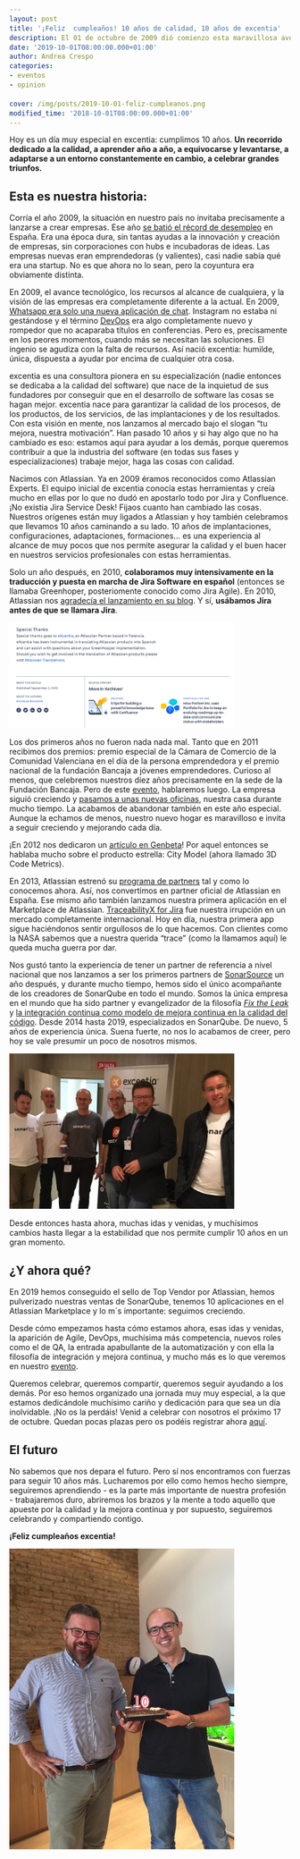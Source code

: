 ```yaml
---
layout: post
title: '¡Feliz  cumpleaños! 10 años de calidad, 10 años de excentia'
description: El 01 de octubre de 2009 dió comienzo esta maravillosa aventura.¡Felices 10 años excentia!
date: '2019-10-01T08:00:00.000+01:00'
author: Andrea Crespo
categories: 
- eventos
- opinion

cover: /img/posts/2019-10-01-feliz-cumpleanos.png
modified_time: '2018-10-01T08:00:00.000+01:00'
---
```


Hoy es un día muy especial en excentia: cumplimos 10 años. **Un recorrido dedicado a la calidad, a aprender año a año, a equivocarse y levantarse, a adaptarse a un entorno constantemente en cambio, a celebrar grandes triunfos.**

## Esta es nuestra historia: 

Corría el año 2009, la situación en nuestro país no invitaba precisamente a lanzarse a crear empresas. Ese año [se batió el récord de desempleo](https://www.lavanguardia.com/economia/20091202/53836414903/record-historico-en-la-cifra-del-desempleo-casi-3-9-millones-de-parados.html) en España. Era una época dura, sin tantas ayudas a la innovación y creación de empresas, sin corporaciones con hubs e incubadoras de ideas. Las empresas nuevas eran emprendedoras (y valientes), casi nadie sabía qué era una startup. No es que ahora no lo sean, pero la coyuntura era obviamente distinta. 

En 2009, el avance tecnológico, los recursos al alcance de cualquiera, y la visión de las empresas era completamente diferente a la actual. En 2009, [Whatsapp era solo una nueva aplicación de chat](https://elandroidelibre.elespanol.com/2019/02/whatsapp-cumple-10-anos-asi-ha-decada-prodigiosa.html). Instagram no estaba ni gestándose y el término [DevOps](https://www.excentia.es/que-es-DevOps) era algo completamente nuevo y rompedor que no acaparaba títulos en conferencias. 
Pero es, precisamente en los peores momentos, cuando más se necesitan las soluciones. El ingenio se agudiza con la falta de recursos. Así nació excentia: humilde, única, dispuesta a ayudar por encima de cualquier otra cosa. 


excentia es una consultora pionera en su especialización (nadie entonces se dedicaba a la calidad del software) que nace de la inquietud de sus fundadores por conseguir que en el desarrollo de software las cosas se hagan mejor. excentia nace para garantizar la calidad de los procesos, de los productos, de los servicios, de las implantaciones y de los resultados. 
Con esta visión en mente, nos lanzamos al mercado bajo el slogan “tu mejora, nuestra motivación”. Han pasado 10 años y si hay algo que no ha cambiado es eso: estamos aquí para ayudar a los demás, porque queremos contribuir a que la industria del software (en todas sus fases y especializaciones) trabaje mejor, haga las cosas con calidad. 

Nacimos con Atlassian. Ya en 2009 éramos reconocidos como Atlassian Experts. El equipo inicial de excentia conocía estas herramientas y creía mucho en ellas por lo que no dudó en apostarlo todo por Jira y Confluence. ¡No existia Jira Service Desk! Fijaos cuanto han cambiado las cosas.  Nuestros orígenes están muy ligados a Atlassian y hoy también celebramos que llevamos 10 años caminando a su lado. 10 años de implantaciones, configuraciones, adaptaciones, formaciones... es una experiencia al alcance de muy pocos que nos permite asegurar la calidad y el buen hacer en nuestros servicios profesionales con estas herramientas.  

Solo un año después, en 2010, **colaboramos muy intensivamente en la traducción y puesta en marcha de Jira Software en español** (entonces se llamaba Greenhoper, posteriomente conocido como Jira Agile). En 2010, Atlassian nos [agradecía el lanzamiento en su blog](https://www.atlassian.com/blog/archives/greenhopper_now_available_in_spanish). Y sí, **usábamos Jira antes de que se llamara Jira**.

<a target="_blank" href="https://www.atlassian.com/blog/archives/greenhopper_now_available_in_spanish"><img class="center" width="80%" alt="Screenshot del agradecimiento de Atlassian a excentia por su traducción al español de los productos Atlassian" title="Screenshot del agradecimiento de Atlassian a excentia por su traducción al español de los productos Atlassian" src="/img/posts/2019-10-01-atlassian-thanks-excentia.PNG"></a>

Los dos primeros años no fueron nada nada mal. Tanto que en 2011 recibimos dos premios: premio especial de la Cámara de Comercio de la Comunidad Valenciana en el día de la persona emprendedora y el premio nacional de la fundación Bancaja a jóvenes emprendedores. Curioso al menos, que celebremos nuestros diez años precisamente en la sede de la Fundación Bancaja. Pero de este [evento](https://www.excentia.es/aniversario), hablaremos luego.
La empresa siguió creciendo y [pasamos a unas nuevas oficinas](https://twitter.com/excentia/status/1142008202579664896?s=20), nuestra casa durante mucho tiempo. La acabamos de abandonar también en este año especial. Aunque la echamos de menos, nuestro nuevo hogar es maravilloso e invita a seguir creciendo y mejorando cada día. 

¡En 2012 nos dedicaron un [artículo en Genbeta](https://www.genbeta.com/desarrollo/city-model-metricas-de-codigo-en-3d-made-in-spain)! Por aquel entonces se hablaba mucho sobre el producto estrella: City Model (ahora llamado 3D Code Metrics).

En 2013, Atlassian estrenó su [programa de partners](https://www.atlassian.com/es/partners) tal y como lo conocemos ahora. Así, nos convertimos en partner oficial de Atlassian en España. 
Ese mismo año también lanzamos nuestra primera aplicación en el Marketplace de Atlassian. [TraceabilityX for Jira](https://marketplace.atlassian.com/apps/1211138/traceabilityx-for-jira?hosting=datacenter&tab=overview) fue nuestra irrupción en un mercado completamente internacional. Hoy en día, nuestra primera app sigue haciéndonos sentir orgullosos de lo que hacemos. Con clientes como la NASA sabemos que a nuestra querida “trace” (como la llamamos aquí) le queda mucha guerra por dar. 

Nos gustó tanto la experiencia de tener un partner de referencia a nivel nacional que nos lanzamos a ser los primeros partners de [SonarSource](https://www.sonarsource.com/) un año después, y durante mucho tiempo, hemos sido el único acompañante de los creadores de SonarQube en todo el mundo. Somos la única empresa en el mundo que ha sido partner y evangelizador de la filosofía [*Fix the Leak*](https://www.sonarsource.com/why-us/unique-approach/water-leak/) y [la integración continua como modelo de mejora continua en la calidad del código](https://www.excentia.es/la-inspeccion-continua-como-modelo-de-calidad). Desde 2014 hasta 2019, especializados en SonarQube. De nuevo, 5 años de experiencia única. Suena fuerte, no nos lo acabamos de creer, pero hoy se vale presumir un poco de nosotros mismos. 

<a target="_blank"><img class="center" width="80%" alt="Los equipos de excentia y SonarSource en 2016" title="Los equipos de excentia y SonarSource en 2016" src="/img/posts/2019-10-01-sonar-excentia.jpg"></a>

Desde entonces hasta ahora, muchas idas y venidas, y muchísimos cambios hasta llegar a la estabilidad que nos permite cumplir 10 años en un gran momento. 

## ¿Y ahora qué?

En 2019 hemos conseguido el sello de Top Vendor por Atlassian, hemos pulverizado nuestras ventas de SonarQube, tenemos 10 aplicaciones en el Atlassian Marketplace y lo m´s importante: seguimos creciendo.

Desde cómo empezamos hasta cómo estamos ahora, esas idas y venidas, la aparición de Agile, DevOps, muchísima más competencia, nuevos roles como el de QA, la entrada apabullante de la automatización y con ella la filosofía de integración y mejora continua, y mucho más es lo que veremos en nuestro [evento](https://www.excentia.es/aniversario). 

Queremos celebrar, queremos compartir, queremos seguir ayudando a los demás. Por eso hemos organizado una jornada muy muy especial, a la que estamos dedicándole muchísimo cariño y dedicación para que sea un día inolvidable. 
¡No os la perdáis! Venid a celebrar con nosotros el próximo 17 de octubre. 
Quedan pocas plazas pero os podéis registrar ahora [aquí](https://survs.com/survey/fj8fylg3j2). 

## El futuro    

No sabemos que nos depara el futuro. Pero sí nos encontramos con fuerzas para seguir 10 años más. Lucharemos por ello como hemos hecho siempre, seguiremos aprendiendo - es la parte más importante de nuestra profesión - trabajaremos duro, abriremos los brazos y la mente a todo aquello que apueste por la calidad y la mejora continua y por supuesto, seguiremos celebrando y compartiendo contigo. 

**¡Feliz cumpleaños excentia!**

<a target="_blank"><img class="center" width="80%" alt="Celebración del décimo aniversario de excentia" title="Celebración del décimo aniversario de excentia" src="/img/posts/2019-10-01-celebramos-10-anos.jpeg"></a>


